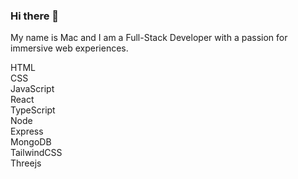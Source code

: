 ### Hi there 👋

My name is Mac and I am a Full-Stack Developer with a passion for immersive web experiences.

HTML <br />
CSS <br />
JavaScript <br />
React <br />
TypeScript <br />
Node <br />
Express <br />
MongoDB <br />
TailwindCSS <br />
Threejs <br />





<!--
**angelplusultra/angelplusultra** is a ✨ _special_ ✨ repository because its `README.md` (this file) appears on your GitHub profile.

Here are some ideas to get you started:

- 🔭 I’m currently working on ...
- 🌱 I’m currently learning ...
- 👯 I’m looking to collaborate on ...
- 🤔 I’m looking for help with ...
- 💬 Ask me about ...
- 📫 How to reach me: ...
- 😄 Pronouns: ...
- ⚡ Fun fact: ...
-->
